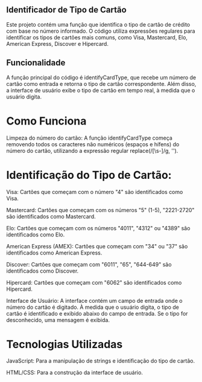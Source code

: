 ## Identificador de Tipo de Cartão

Este projeto contém uma função que identifica o tipo de cartão de crédito com base no número informado. O código utiliza expressões regulares para identificar os tipos de cartões mais comuns, como Visa, Mastercard, Elo, American Express, Discover e Hipercard.

## Funcionalidade
A função principal do código é identifyCardType, que recebe um número de cartão como entrada e retorna o tipo de cartão correspondente. Além disso, a interface de usuário exibe o tipo de cartão em tempo real, à medida que o usuário digita.

# Como Funciona
Limpeza do número do cartão: A função identifyCardType começa removendo todos os caracteres não numéricos (espaços e hífens) do número do cartão, utilizando a expressão regular replace(/[\s-]/g, '').

# Identificação do Tipo de Cartão:

Visa: Cartões que começam com o número "4" são identificados como Visa.

Mastercard: Cartões que começam com os números "5" (1-5), "2221-2720" são identificados como Mastercard.

Elo: Cartões que começam com os números "4011", "4312" ou "4389" são identificados como Elo.

American Express (AMEX): Cartões que começam com "34" ou "37" são identificados como American Express.

Discover: Cartões que começam com "6011", "65", "644-649" são identificados como Discover.

Hipercard: Cartões que começam com "6062" são identificados como Hipercard.

Interface de Usuário: A interface contém um campo de entrada onde o número do cartão é digitado. À medida que o usuário digita, o tipo de cartão é identificado e exibido abaixo do campo de entrada. Se o tipo for desconhecido, uma mensagem é exibida.

# Tecnologias Utilizadas
JavaScript: Para a manipulação de strings e identificação do tipo de cartão.

HTML/CSS: Para a construção da interface de usuário.
